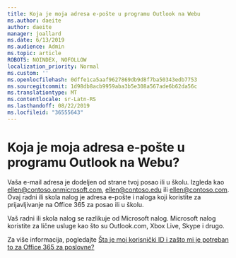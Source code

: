 ```yaml
---
title: Koja je moja adresa e-pošte u programu Outlook na Webu
ms.author: daeite
author: daeite
manager: joallard
ms.date: 6/13/2019
ms.audience: Admin
ms.topic: article
ROBOTS: NOINDEX, NOFOLLOW
localization_priority: Normal
ms.custom: ''
ms.openlocfilehash: 0dffe1ca5aaf9627869db9d8f7ba50343edb7753
ms.sourcegitcommit: 1d98db8acb9959aba3b5e308a567ade6b62da56c
ms.translationtype: MT
ms.contentlocale: sr-Latn-RS
ms.lasthandoff: 08/22/2019
ms.locfileid: "36555643"
---
```

# <a name="what-is-my-email-address-in-outlook-on-the-web"></a>Koja je moja adresa e-pošte u programu Outlook na Webu?

Vaša e-mail adresa je dodeljen od strane tvoj posao ili u školu. Izgleda kao ellen@contoso.onmicrosoft.com, ellen@contoso.edu ili ellen@contoso.com. Ovaj radni ili skola nalog je adresa e-pošte i naloga koji koristite za prijavljivanje na Office 365 za posao ili u školu.

Vaš radni ili skola nalog se razlikuje od Microsoft nalog. Microsoft nalog koristite za lične usluge kao što su Outlook.com, Xbox Live, Skype i drugo.

Za više informacija, pogledajte [Šta je moj korisnički ID i zašto mi je potreban to za Office 365 za poslovne?](https://support.office.com/article/37da662b-5da6-4b56-a091-2731b2ecc8b4)